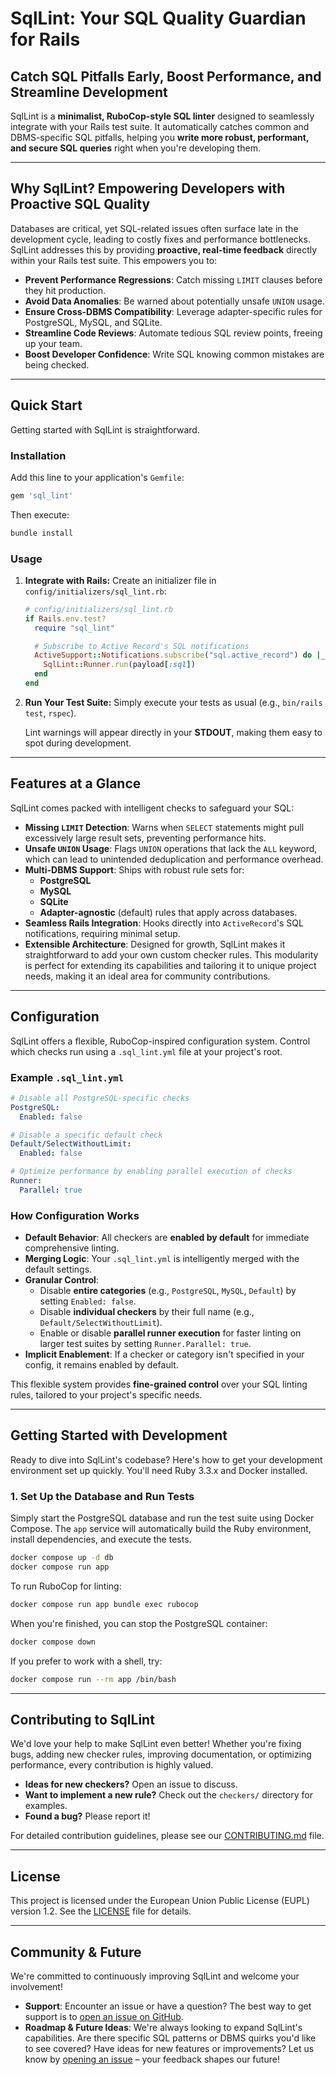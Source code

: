# SqlLint: Your SQL Quality Guardian for Rails

## Catch SQL Pitfalls Early, Boost Performance, and Streamline Development

SqlLint is a **minimalist, RuboCop-style SQL linter** designed to seamlessly integrate with your Rails test suite. It automatically catches common and DBMS-specific SQL pitfalls, helping you **write more robust, performant, and secure SQL queries** right when you're developing them.

---

## Why SqlLint? Empowering Developers with Proactive SQL Quality

Databases are critical, yet SQL-related issues often surface late in the development cycle, leading to costly fixes and performance bottlenecks. SqlLint addresses this by providing **proactive, real-time feedback** directly within your Rails test suite. This empowers you to:

- **Prevent Performance Regressions**: Catch missing `LIMIT` clauses before they hit production.
- **Avoid Data Anomalies**: Be warned about potentially unsafe `UNION` usage.
- **Ensure Cross-DBMS Compatibility**: Leverage adapter-specific rules for PostgreSQL, MySQL, and SQLite.
- **Streamline Code Reviews**: Automate tedious SQL review points, freeing up your team.
- **Boost Developer Confidence**: Write SQL knowing common mistakes are being checked.

---

## Quick Start

Getting started with SqlLint is straightforward.

### Installation

Add this line to your application's `Gemfile`:

```ruby
gem 'sql_lint'
```

Then execute:

```bash
bundle install
```

### Usage

1.  **Integrate with Rails:** Create an initializer file in `config/initializers/sql_lint.rb`:

    ```ruby
    # config/initializers/sql_lint.rb
    if Rails.env.test?
      require "sql_lint"

      # Subscribe to Active Record's SQL notifications
      ActiveSupport::Notifications.subscribe("sql.active_record") do |_, _, _, _, payload|
        SqlLint::Runner.run(payload[:sql])
      end
    end
    ```

2.  **Run Your Test Suite:** Simply execute your tests as usual (e.g., `bin/rails test`, `rspec`).

    Lint warnings will appear directly in your **STDOUT**, making them easy to spot during development.

---

## Features at a Glance

SqlLint comes packed with intelligent checks to safeguard your SQL:

- **Missing `LIMIT` Detection**: Warns when `SELECT` statements might pull excessively large result sets, preventing performance hits.
- **Unsafe `UNION` Usage**: Flags `UNION` operations that lack the `ALL` keyword, which can lead to unintended deduplication and performance overhead.
- **Multi-DBMS Support**: Ships with robust rule sets for:
  - **PostgreSQL**
  - **MySQL**
  - **SQLite**
  - **Adapter-agnostic** (default) rules that apply across databases.
- **Seamless Rails Integration**: Hooks directly into `ActiveRecord`'s SQL notifications, requiring minimal setup.
- **Extensible Architecture**: Designed for growth, SqlLint makes it straightforward to add your own custom checker rules. This modularity is perfect for extending its capabilities and tailoring it to unique project needs, making it an ideal area for community contributions.

---

## Configuration

SqlLint offers a flexible, RuboCop-inspired configuration system. Control which checks run using a `.sql_lint.yml` file at your project's root.

### Example `.sql_lint.yml`

```yaml
# Disable all PostgreSQL-specific checks
PostgreSQL:
  Enabled: false

# Disable a specific default check
Default/SelectWithoutLimit:
  Enabled: false

# Optimize performance by enabling parallel execution of checks
Runner:
  Parallel: true
```

### How Configuration Works

- **Default Behavior**: All checkers are **enabled by default** for immediate comprehensive linting.
- **Merging Logic**: Your `.sql_lint.yml` is intelligently merged with the default settings.
- **Granular Control**:
  - Disable **entire categories** (e.g., `PostgreSQL`, `MySQL`, `Default`) by setting `Enabled: false`.
  - Disable **individual checkers** by their full name (e.g., `Default/SelectWithoutLimit`).
  - Enable or disable **parallel runner execution** for faster linting on larger test suites by setting `Runner.Parallel: true`.
- **Implicit Enablement**: If a checker or category isn't specified in your config, it remains enabled by default.

This flexible system provides **fine-grained control** over your SQL linting rules, tailored to your project's specific needs.

---

## Getting Started with Development

Ready to dive into SqlLint's codebase? Here's how to get your development environment set up quickly. You'll need Ruby 3.3.x and Docker installed.

### 1. Set Up the Database and Run Tests

Simply start the PostgreSQL database and run the test suite using Docker Compose. The `app` service will automatically build the Ruby environment, install dependencies, and execute the tests.

```sh
docker compose up -d db
docker compose run app
```

To run RuboCop for linting:

```sh
docker compose run app bundle exec rubocop
```

When you're finished, you can stop the PostgreSQL container:

```sh
docker compose down
```

If you prefer to work with a shell, try:

```sh
docker compose run --rm app /bin/bash
```

---

## Contributing to SqlLint

We'd love your help to make SqlLint even better\! Whether you're fixing bugs, adding new checker rules, improving documentation, or optimizing performance, every contribution is highly valued.

- **Ideas for new checkers?** Open an issue to discuss.
- **Want to implement a new rule?** Check out the `checkers/` directory for examples.
- **Found a bug?** Please report it\!

For detailed contribution guidelines, please see our [CONTRIBUTING.md](CONTRIBUTING.md) file.

---

## License

This project is licensed under the European Union Public License (EUPL) version 1.2. See the [LICENSE](LICENSE) file for details.

---

## Community & Future

We're committed to continuously improving SqlLint and welcome your involvement!

- **Support**: Encounter an issue or have a question? The best way to get support is to [open an issue on GitHub](https://github.com/gildesmarais/sql_lint/issues).
- **Roadmap & Future Ideas**: We're always looking to expand SqlLint's capabilities. Are there specific SQL patterns or DBMS quirks you'd like to see covered? Have ideas for new features or improvements? Let us know by [opening an issue](https://github.com/gildesmarais/sql_lint/issues) – your feedback shapes our future!
